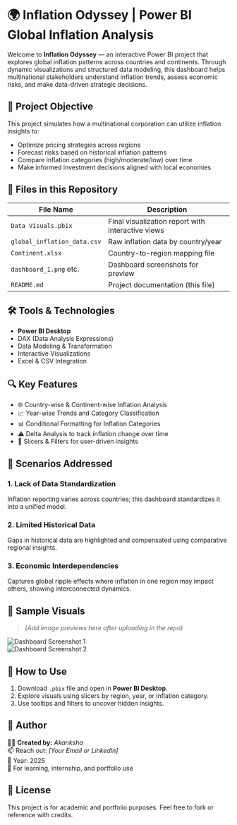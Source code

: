 # 🌍 Inflation Odyssey | Power BI Global Inflation Analysis

Welcome to **Inflation Odyssey** — an interactive Power BI project that explores global inflation patterns across countries and continents. Through dynamic visualizations and structured data modeling, this dashboard helps multinational stakeholders understand inflation trends, assess economic risks, and make data-driven strategic decisions.

## 🎯 Project Objective

This project simulates how a multinational corporation can utilize inflation insights to:

- Optimize pricing strategies across regions
- Forecast risks based on historical inflation patterns
- Compare inflation categories (high/moderate/low) over time
- Make informed investment decisions aligned with local economies

## 📁 Files in this Repository

| File Name                     | Description                                       |
|-------------------------------|---------------------------------------------------|
| `Data Visuals.pbix`           | Final visualization report with interactive views |
| `global_inflation_data.csv`   | Raw inflation data by country/year                |
| `Continent.xlsx`              | Country-to-region mapping file                    |
| `dashboard_1.png` etc.        | Dashboard screenshots for preview                 |
| `README.md`                   | Project documentation (this file)                 |

## 🛠️ Tools & Technologies

- **Power BI Desktop**
- DAX (Data Analysis Expressions)
- Data Modeling & Transformation
- Interactive Visualizations
- Excel & CSV Integration

## 🔍 Key Features
- 🌐 Country-wise & Continent-wise Inflation Analysis  
- 📈 Year-wise Trends and Category Classification  
- 📊 Conditional Formatting for Inflation Categories  
- ⚠️ Delta Analysis to track inflation change over time  
- 🔄 Slicers & Filters for user-driven insights

## 🧩 Scenarios Addressed

### 1. Lack of Data Standardization  
Inflation reporting varies across countries; this dashboard standardizes it into a unified model.

### 2. Limited Historical Data  
Gaps in historical data are highlighted and compensated using comparative regional insights.

### 3. Economic Interdependencies  
Captures global ripple effects where inflation in one region may impact others, showing interconnected dynamics.

## 📸 Sample Visuals

> *(Add image previews here after uploading in the repo)*

![Dashboard Screenshot 1](dashboard_1.png)  
![Dashboard Screenshot 2](dashboard_2.png)

## 🚀 How to Use

1. Download `.pbix` file and open in **Power BI Desktop**.
2. Explore visuals using slicers by region, year, or inflation category.
3. Use tooltips and filters to uncover hidden insights.

## 📌 Author

👩‍💻 **Created by:** *Akanksha*  
📫 Reach out: *[Your Email or LinkedIn]*  
📅 Year: 2025  
📝 For learning, internship, and portfolio use

## 📄 License
This project is for academic and portfolio purposes. Feel free to fork or reference with credits.

